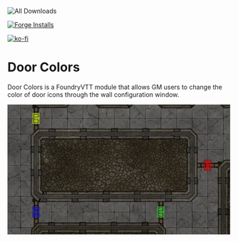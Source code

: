 ![All Downloads](https://img.shields.io/github/downloads/jessev14/door-colors/total?style=for-the-badge)

[![Forge Installs](https://img.shields.io/badge/dynamic/json?label=Forge%20Installs&query=package.installs&suffix=%25&url=https%3A%2F%2Fforge-vtt.com%2Fapi%2Fbazaar%2Fpackage%2Fdoor-colors&colorB=4aa94a)](https://forge-vtt.com/bazaar#package=door-colors)

[![ko-fi](https://ko-fi.com/img/githubbutton_sm.svg)](https://ko-fi.com/jessev14)


# Door Colors

Door Colors is a FoundryVTT module that allows GM users to change the color of door icons through the wall configuration window.

<img src="https://github.com/jessev14/door-colors/blob/1cd51e9d9d22819b82a3865037f87e431154e513/door-color-demo.png" width="500">
